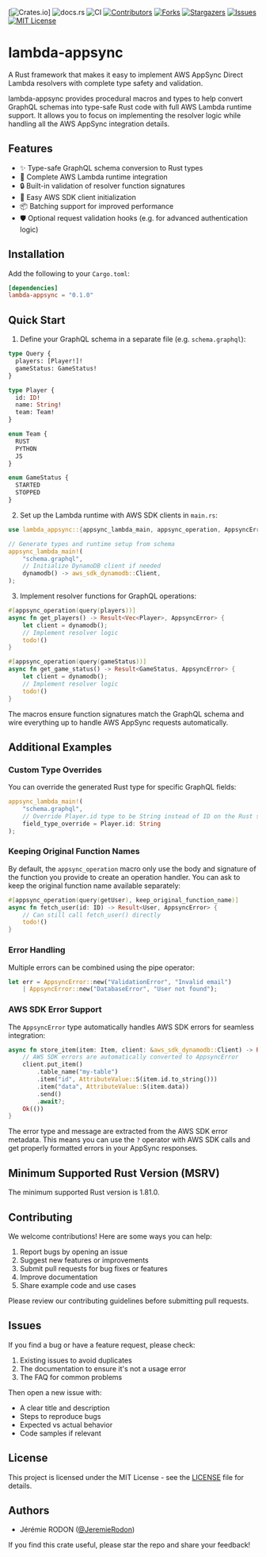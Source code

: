 <!-- PROJECT SHIELDS -->
<!--
*** I'm using markdown "reference style" links for readability.
*** Reference links are enclosed in brackets [ ] instead of parentheses ( ).
*** See the bottom of this document for the declaration of the reference variables
*** for contributors-url, forks-url, etc. This is an optional, concise syntax you may use.
*** https://www.markdownguide.org/basic-syntax/#reference-style-links
-->

[![Crates.io][crate-shield]]
![docs.rs](https://docs.rs/lambda-appsync/badge.svg)
![CI](https://github.com/JeremieRodon/lambda-appsync/workflows/CI/badge.svg)
[![Contributors][contributors-shield]][contributors-url]
[![Forks][forks-shield]][forks-url]
[![Stargazers][stars-shield]][stars-url]
[![Issues][issues-shield]][issues-url]
[![MIT License][license-shield]][license-url]

# lambda-appsync

A Rust framework that makes it easy to implement AWS AppSync Direct Lambda resolvers with complete type safety and validation.

lambda-appsync provides procedural macros and types to help convert GraphQL schemas into type-safe Rust code with full AWS Lambda runtime support. It allows you to focus on implementing the resolver logic while handling all the AWS AppSync integration details.

## Features

- ✨ Type-safe GraphQL schema conversion to Rust types
- 🚀 Complete AWS Lambda runtime integration
- 🔒 Built-in validation of resolver function signatures
- 🔌 Easy AWS SDK client initialization
- 📦 Batching support for improved performance
- 🛡️ Optional request validation hooks (e.g. for advanced authentication logic)

## Installation

Add the following to your `Cargo.toml`:

```toml
[dependencies]
lambda-appsync = "0.1.0"
```

## Quick Start

1. Define your GraphQL schema in a separate file (e.g. `schema.graphql`):

```graphql
type Query {
  players: [Player!]!
  gameStatus: GameStatus!
}

type Player {
  id: ID!
  name: String!
  team: Team!
}

enum Team {
  RUST
  PYTHON
  JS
}

enum GameStatus {
  STARTED
  STOPPED
}
```

2. Set up the Lambda runtime with AWS SDK clients in `main.rs`:

```rust
use lambda_appsync::{appsync_lambda_main, appsync_operation, AppsyncError, ID};

// Generate types and runtime setup from schema
appsync_lambda_main!(
    "schema.graphql",
    // Initialize DynamoDB client if needed
    dynamodb() -> aws_sdk_dynamodb::Client,
);
```

3. Implement resolver functions for GraphQL operations:

```rust
#[appsync_operation(query(players))]
async fn get_players() -> Result<Vec<Player>, AppsyncError> {
    let client = dynamodb();
    // Implement resolver logic
    todo!()
}

#[appsync_operation(query(gameStatus))]
async fn get_game_status() -> Result<GameStatus, AppsyncError> {
    let client = dynamodb();
    // Implement resolver logic
    todo!()
}
```

The macros ensure function signatures match the GraphQL schema and wire everything up to handle AWS AppSync requests automatically.

## Additional Examples

### Custom Type Overrides

You can override the generated Rust type for specific GraphQL fields:

```rust
appsync_lambda_main!(
    "schema.graphql",
    // Override Player.id type to be String instead of ID on the Rust struct
    field_type_override = Player.id: String
);
```

### Keeping Original Function Names

By default, the `appsync_operation` macro only use the body and signature of the function you provide to create an operation handler. You can ask to keep the original function name available separately:

```rust
#[appsync_operation(query(getUser), keep_original_function_name)]
async fn fetch_user(id: ID) -> Result<User, AppsyncError> {
    // Can still call fetch_user() directly
    todo!()
}
```

### Error Handling

Multiple errors can be combined using the pipe operator:

```rust
let err = AppsyncError::new("ValidationError", "Invalid email")
    | AppsyncError::new("DatabaseError", "User not found");
```
### AWS SDK Error Support

The `AppsyncError` type automatically handles AWS SDK errors for seamless integration:

```rust
async fn store_item(item: Item, client: &aws_sdk_dynamodb::Client) -> Result<(), AppsyncError> {
    // AWS SDK errors are automatically converted to AppsyncError
    client.put_item()
        .table_name("my-table")
        .item("id", AttributeValue::S(item.id.to_string()))
        .item("data", AttributeValue::S(item.data))
        .send()
        .await?;
    Ok(())
}
```

The error type and message are extracted from the AWS SDK error metadata. This means you can use the `?` operator with AWS SDK calls and get properly formatted errors in your AppSync responses.

## Minimum Supported Rust Version (MSRV)

The minimum supported Rust version is 1.81.0.

## Contributing

We welcome contributions! Here are some ways you can help:

1. Report bugs by opening an issue
2. Suggest new features or improvements
3. Submit pull requests for bug fixes or features
4. Improve documentation
5. Share example code and use cases

Please review our contributing guidelines before submitting pull requests.

## Issues

If you find a bug or have a feature request, please check:

1. Existing issues to avoid duplicates
2. The documentation to ensure it's not a usage error
3. The FAQ for common problems

Then open a new issue with:

- A clear title and description
- Steps to reproduce bugs
- Expected vs actual behavior
- Code samples if relevant

## License

This project is licensed under the MIT License - see the [LICENSE](LICENSE) file for details.

## Authors

- Jérémie RODON ([@JeremieRodon](https://github.com/JeremieRodon))

If you find this crate useful, please star the repo and share your feedback!


<!-- MARKDOWN LINKS & IMAGES -->
<!-- https://www.markdownguide.org/basic-syntax/#reference-style-links -->
[crate-shield]: https://img.shields.io/crates/v/lambda-appsync.svg?style=for-the-badge
<!-- [crate-url]: https://github.com/JeremieRodon/lambda-appsync/graphs/contributors -->

[contributors-shield]: https://img.shields.io/github/contributors/JeremieRodon/lambda-appsync.svg?style=for-the-badge
[contributors-url]: https://github.com/JeremieRodon/lambda-appsync/graphs/contributors

[forks-shield]: https://img.shields.io/github/forks/JeremieRodon/lambda-appsync.svg?style=for-the-badge
[forks-url]: https://github.com/JeremieRodon/lambda-appsync/network/members

[stars-shield]: https://img.shields.io/github/stars/JeremieRodon/lambda-appsync.svg?style=for-the-badge
[stars-url]: https://github.com/JeremieRodon/lambda-appsync/stargazers

[issues-shield]: https://img.shields.io/github/issues/JeremieRodon/lambda-appsync.svg?style=for-the-badge
[issues-url]: https://github.com/JeremieRodon/lambda-appsync/issues

[license-shield]: https://img.shields.io/github/license/JeremieRodon/lambda-appsync.svg?style=for-the-badge
[license-url]: https://github.com/JeremieRodon/lambda-appsync/blob/master/LICENSE
